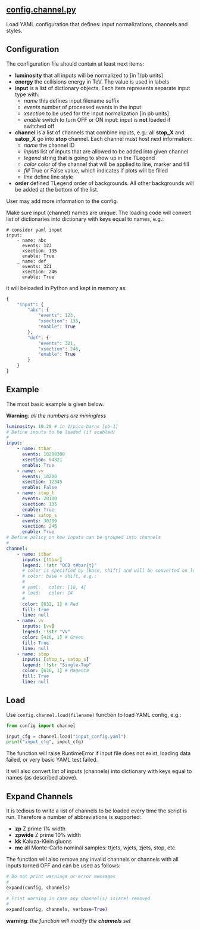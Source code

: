 ## [config.channel.py](https://github.com/ksamdev/exo_plots/blob/master/config/channel.py)

Load YAML configuration that defines: input normalizations, channels and styles.

## Configuration

The configuration file should contain at least next items:

* **luminosity** that all inputs will be normalized to [in 1/pb units]
* **energy** the collisions energy in TeV. The value is used in labels
* **input** is a list of dictionary objects. Each item represents separate input
type with:
    * _name_ this defines input filename suffix
    * _events_ number of processed events in the input
    * _xsection_ to be used for the input normalization [in pb units]
    * _enable_ switch to turn OFF or ON input: input is **not** loaded if
      switched off
* **channel** is a list of channels that combine inputs, e.g.:
all **stop_X** and **satop_X** go into **stop** channel. Each channel must
host next information:
    * _name_ the channel ID
    * _inputs_ list of inputs that are allowed to be added into given channel
    * _legend_ string that is going to show up in the TLegend
    * _color_ color of the channel that will be applied to line, marker and fill
    * _fill_ True or False value, which indicates if plots will be filled
    * _line_ define line style
* **order** defined TLegend order of backgrounds. All other backgrounds will be
added at the bottom of the list.

User may add more information to the config.

Make sure input (channel) names are unique. The loading code will convert
list of dictionaries into dictionary with keys equal to names, e.g.:

```yamld
# consider yaml input
input:
    - name: abc
      events: 123
      xsection: 135
      enable: True
    _ name: def
      events: 321
      xsection: 246
      enable: True
```

it will beloaded in Python and kept in memory as:

```python
{
    "input": {
        "abc": {
            "events": 123,
            "xsection": 135,
            "enable": True
        },
        "def": {
            "events": 321,
            "xsection": 246,
            "enable": True
        }
    }
}
```

## Example

The most basic example is given below.

**Warning**: _all the numbers are miningless_

```yaml
luminosity: 10.20 # in 1/pico-barns [pb-1]
# Define inputs to be loaded (if enabled)
#
input:
    - name: ttbar
      events: 10200300 
      xsection: 54321
      enable: True
    - name: vv
      events: 10200
      xsection: 12345
      enable: False
    - name: stop_t
      events: 20100
      xsection: 135
      enable: True
    - name: satop_s
      events: 30200
      xsection: 246
      enable: True
# Define policy on how inputs can be grouped into channels
#
channel:
    - name: ttbar
      inputs: [ttbar]
      legend: !!str "QCD t#bar{t}"
      # color is specified by [base, shift] and will be converted on load to
      # color: base + shift, e.g.:
      #
      # yaml:   color: [10, 4]
      # load:   color: 14
      #
      color: [632, 1] # Red
      fill: True
      line: null
    - name: vv
      inputs: [vv]
      legend: !!str "VV"
      color: [416, 1] # Green
      fill: True
      line: null
    - name: stop
      inputs: [stop_t, satop_s]
      legend: !!str "Single-Top"
      color: [616, 1] # Magenta
      fill: True
      line: null
```

## Load

Use ```config.channel.load(filename)``` function to load YAML config,
e.g.:

```python
from config import channel

input_cfg = channel.load("input_config.yaml")
print("input_cfg", input_cfg)
```

The function will raise RuntimeError if input file does not exist, loading
data failed, or very basic YAML test failed.

It will also convert list of inputs (channels) into dictionary with keys
equal to names (as described above).

## Expand Channels

It is tedious to write a list of channels to be loaded every time the script is
run. Therefore a number of abbreviations is supported:

* **zp** Z prime 1% width
* **zpwide** Z prime 10% width
* **kk** Kaluza-Klein gluons
* **mc** all Monte-Carlo nominal samples: ttjets, wjets, zjets, stop, etc.

The function will also remove any invalid channels or channels with all inputs
turned OFF and can be used as follows:

```python
# Do not print warnings or error messages
#
expand(config, channels)

# Print warning in case any channel(s) is(are) removed
#
expand(config, channels, verbose=True)
```

**warning**: _the function will modify the **channels** set_
